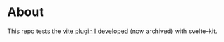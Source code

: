 # About

This repo tests the [vite plugin I developed](https://github.com/dburian/vite-plugin-md-graph) (now archived) with svelte-kit.
